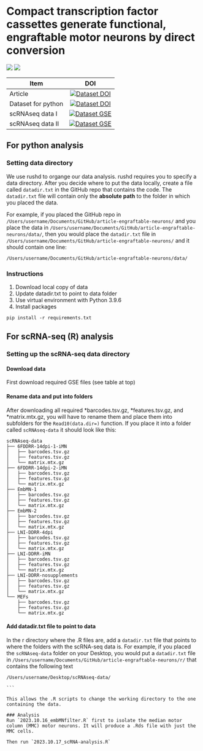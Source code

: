 # Compact transcription factor cassettes generate functional, engraftable motor neurons by direct conversion
[<img src="https://img.shields.io/badge/code_license-MIT-green">](./LICENSE)
[<img src="https://img.shields.io/badge/text_license-CC--BY--4.0-green">](https://creativecommons.org/licenses/by/4.0/)

| Item                     | DOI                       |
| ------------------------ |:-------------------------:|
| Article                              | [![Dataset DOI](https://img.shields.io/badge/Article_DOI-TBD-blue)](TBD)      |
| Dataset for python                   | [![Dataset DOI](https://img.shields.io/badge/Dataset_DOI-10.5281/zenodo.14743950-blue)](https://doi.org/10.5281/zenodo.14743950)       |
| scRNAseq data I                       | [![Dataset GSE](https://img.shields.io/badge/Dataset_GSE-GSE287882-blue)](https://www.ncbi.nlm.nih.gov/geo/query/acc.cgi?acc=GSE287882)       |
| scRNAseq data II                      | [![Dataset GSE](https://img.shields.io/badge/Dataset_GSE-GSE287783-blue)](https://www.ncbi.nlm.nih.gov/geo/query/acc.cgi?acc=GSE287783)       |


## For python analysis

### Setting data directory
We use rushd to organge our data analysis. rushd requires you to specify a data directory. After you decide where to put the data locally, create a file called `datadir.txt` in the GitHub repo that contains the code. The `datadir.txt` file will contain only the **absolute path** to the folder in which you placed the data.

For example, if you placed the GitHub repo in `/Users/username/Documents/GitHub/article-engraftable-neurons/` and you place the data in `/Users/username/Documents/GitHub/article-engraftable-neurons/data/`, then you would place the `datadir.txt` file in `/Users/username/Documents/GitHub/article-engraftable-neurons/` and it should contain one line:

```
/Users/username/Documents/GitHub/article-engraftable-neurons/data/

```

### Instructions

1. Download local copy of data
2. Update datadir.txt to point to data folder
3. Use virtual environment with Python 3.9.6
4. Install packages
```
pip install -r requirements.txt
```

## For scRNA-seq (R) analysis

### Setting up the scRNA-seq data directory

#### Download data 
First download required GSE files (see table at top)

#### Rename data and put into folders
After downloading all required *barcodes.tsv.gz, *features.tsv.gz, and *matrix.mtx.gz, you will have to rename them and place them into subfolders for the `Read10(data.dir=)` function. If you place it into a folder called `scRNAseq-data` it should look like this:

```
scRNAseq-data
├── 6FDDRR-14dpi-1-iMN
│   ├── barcodes.tsv.gz
│   ├── features.tsv.gz
│   └── matrix.mtx.gz
├── 6FDDRR-14dpi-2-iMN
│   ├── barcodes.tsv.gz
│   ├── features.tsv.gz
│   └── matrix.mtx.gz
├── EmbMN-1
│   ├── barcodes.tsv.gz
│   ├── features.tsv.gz
│   └── matrix.mtx.gz
├── EmbMN-2
│   ├── barcodes.tsv.gz
│   ├── features.tsv.gz
│   └── matrix.mtx.gz
├── LNI-DDRR-4dpi
│   ├── barcodes.tsv.gz
│   ├── features.tsv.gz
│   └── matrix.mtx.gz
├── LNI-DDRR-iMN
│   ├── barcodes.tsv.gz
│   ├── features.tsv.gz
│   └── matrix.mtx.gz
├── LNI-DDRR-nosupplements
│   ├── barcodes.tsv.gz
│   ├── features.tsv.gz
│   └── matrix.mtx.gz
└── MEFs
    ├── barcodes.tsv.gz
    ├── features.tsv.gz
    └── matrix.mtx.gz
```

#### Add datadir.txt file to point to data
In the r directory where the .R files are, add a `datadir.txt` file that points to where the folders with the scRNA-seq data is. For example, if you placed the `scRNAseq-data` folder on your Desktop, you would put a `datadir.txt` file in
`/Users/username/Documents/GitHub/article-engraftable-neurons/r/` that contains the following text

````
/Users/username/Desktop/scRNAseq-data/

```

This allows the .R scripts to change the working directory to the one containing the data.

### Analysis
Run `2023.10.16_embMNfilter.R` first to isolate the median motor column (MMC) motor neurons. It will produce a .Rds file with just the MMC cells.

Then run `2023.10.17_scRNA-analysis.R`
